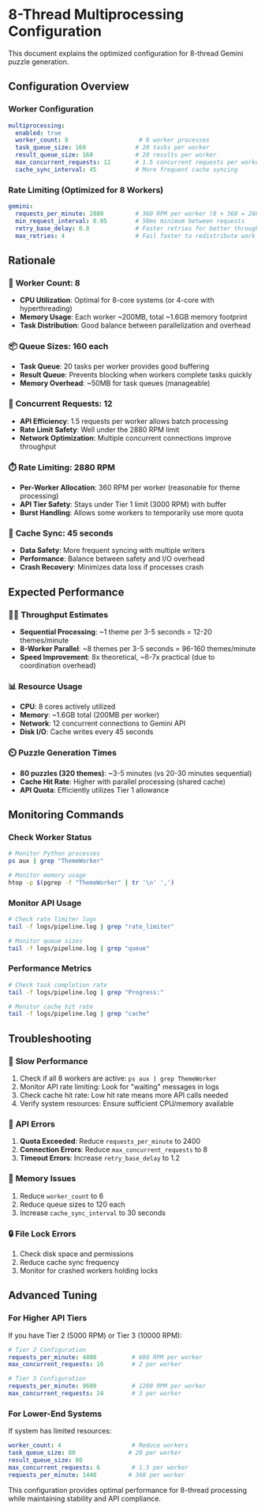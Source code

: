# 8-Thread Multiprocessing Configuration

This document explains the optimized configuration for 8-thread Gemini puzzle generation.

## Configuration Overview

### Worker Configuration
```yaml
multiprocessing:
  enabled: true
  worker_count: 8                    # 8 worker processes
  task_queue_size: 160              # 20 tasks per worker
  result_queue_size: 160            # 20 results per worker  
  max_concurrent_requests: 12       # 1.5 concurrent requests per worker
  cache_sync_interval: 45           # More frequent cache syncing
```

### Rate Limiting (Optimized for 8 Workers)
```yaml
gemini:
  requests_per_minute: 2880         # 360 RPM per worker (8 × 360 = 2880)
  min_request_interval: 0.05        # 50ms minimum between requests
  retry_base_delay: 0.8             # Faster retries for better throughput
  max_retries: 4                    # Fail faster to redistribute work
```

## Rationale

### 🎯 **Worker Count: 8**
- **CPU Utilization**: Optimal for 8-core systems (or 4-core with hyperthreading)
- **Memory Usage**: Each worker ~200MB, total ~1.6GB memory footprint
- **Task Distribution**: Good balance between parallelization and overhead

### 📦 **Queue Sizes: 160 each**
- **Task Queue**: 20 tasks per worker provides good buffering
- **Result Queue**: Prevents blocking when workers complete tasks quickly
- **Memory Overhead**: ~50MB for task queues (manageable)

### 🚦 **Concurrent Requests: 12**
- **API Efficiency**: 1.5 requests per worker allows batch processing
- **Rate Limit Safety**: Well under the 2880 RPM limit
- **Network Optimization**: Multiple concurrent connections improve throughput

### ⏱️ **Rate Limiting: 2880 RPM**
- **Per-Worker Allocation**: 360 RPM per worker (reasonable for theme processing)
- **API Tier Safety**: Stays under Tier 1 limit (3000 RPM) with buffer
- **Burst Handling**: Allows some workers to temporarily use more quota

### 🔄 **Cache Sync: 45 seconds**
- **Data Safety**: More frequent syncing with multiple writers
- **Performance**: Balance between safety and I/O overhead
- **Crash Recovery**: Minimizes data loss if processes crash

## Expected Performance

### 🏃‍♂️ **Throughput Estimates**
- **Sequential Processing**: ~1 theme per 3-5 seconds = 12-20 themes/minute
- **8-Worker Parallel**: ~8 themes per 3-5 seconds = 96-160 themes/minute
- **Speed Improvement**: 8x theoretical, ~6-7x practical (due to coordination overhead)

### 📊 **Resource Usage**
- **CPU**: 8 cores actively utilized
- **Memory**: ~1.6GB total (200MB per worker)
- **Network**: 12 concurrent connections to Gemini API
- **Disk I/O**: Cache writes every 45 seconds

### ⏲️ **Puzzle Generation Times**
- **80 puzzles (320 themes)**: ~3-5 minutes (vs 20-30 minutes sequential)
- **Cache Hit Rate**: Higher with parallel processing (shared cache)
- **API Quota**: Efficiently utilizes Tier 1 allowance

## Monitoring Commands

### Check Worker Status
```bash
# Monitor Python processes
ps aux | grep "ThemeWorker"

# Monitor memory usage
htop -p $(pgrep -f "ThemeWorker" | tr '\n' ',')
```

### Monitor API Usage
```bash
# Check rate limiter logs
tail -f logs/pipeline.log | grep "rate_limiter"

# Monitor queue sizes
tail -f logs/pipeline.log | grep "queue"
```

### Performance Metrics
```bash
# Check task completion rate
tail -f logs/pipeline.log | grep "Progress:"

# Monitor cache hit rate
tail -f logs/pipeline.log | grep "cache"
```

## Troubleshooting

### 🐌 **Slow Performance**
1. Check if all 8 workers are active: `ps aux | grep ThemeWorker`
2. Monitor API rate limiting: Look for "waiting" messages in logs
3. Check cache hit rate: Low hit rate means more API calls needed
4. Verify system resources: Ensure sufficient CPU/memory available

### 🚫 **API Errors**
1. **Quota Exceeded**: Reduce `requests_per_minute` to 2400
2. **Connection Errors**: Reduce `max_concurrent_requests` to 8
3. **Timeout Errors**: Increase `retry_base_delay` to 1.2

### 💾 **Memory Issues**
1. Reduce `worker_count` to 6
2. Reduce queue sizes to 120 each
3. Increase `cache_sync_interval` to 30 seconds

### 🔒 **File Lock Errors**
1. Check disk space and permissions
2. Reduce cache sync frequency
3. Monitor for crashed workers holding locks

## Advanced Tuning

### For Higher API Tiers
If you have Tier 2 (5000 RPM) or Tier 3 (10000 RPM):

```yaml
# Tier 2 Configuration
requests_per_minute: 4800          # 600 RPM per worker
max_concurrent_requests: 16        # 2 per worker

# Tier 3 Configuration  
requests_per_minute: 9600          # 1200 RPM per worker
max_concurrent_requests: 24        # 3 per worker
```

### For Lower-End Systems
If system has limited resources:

```yaml
worker_count: 4                    # Reduce workers
task_queue_size: 80               # 20 per worker
result_queue_size: 80
max_concurrent_requests: 6         # 1.5 per worker
requests_per_minute: 1440         # 360 per worker
```

This configuration provides optimal performance for 8-thread processing while maintaining stability and API compliance.
